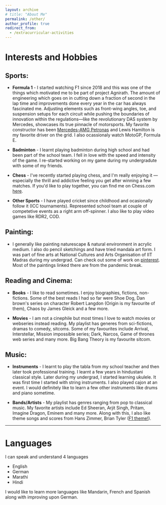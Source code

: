 ```yaml
---
layout: archive
# title: "About Me"
permalink: /other/
author_profile: true
redirect_from:
  - /extracurricular-activities
---
```


# Interests and Hobbies

## Sports: ##

* **Formula 1** - I started watching F1 since 2018 and this was one of the things which motivated me to be part of project Agnirath. The amount of engineering which goes on in cutting down a fraction of second in the lap time and improvements done every year in the car has always fascinated me. Adjusting elements such as front-wing angles, toe, and suspension setups for each circuit while pushing the boundaries of innovation within the regulations—like the revolutionary DAS system by Mercedes, showcases its true pinnacle of motorsports. My favorite constructor has been [Mercedes-AMG Petronas](https://www.mercedesamgf1.com/) and Lewis Hamilton is my favorite driver on the grid. I also ocassionaly watch MotoGP, Formula E.

* **Badminton** - I learnt playing badminton during high school and had been part of the school team. I fell in love with the speed and intensity of the game. I re-started working on my game during my undergradute with some of my friends.

* **Chess** - I've recently started playing chess, and I'm really enjoying it — especially the thrill and addictive feeling you get after winning a few matches. If you'd like to play together, you can find me on Chess.com [here](https://www.chess.com/member/thekrgambit).

* **Other Sports** - I have played cricket since childhood and ocasionally follow it (ICC tournaments). Represented school team at couple of competetive events as a right arm off-spinner. I also like to play video games like RDR2, COD.


## Painting: ##

- I generally like painting naturescape & natural environment in acrylic medium. I also do pencil sketchings and have tried mandala art form. I was part of fine arts at National Cultures and Arts Organisation of IIT Madras during my undergrad. Can check out some of work on [pinterest](https://pin.it/2c8Ym5D8z). Most of the paintings linked there are from the pandemic break.

## Reading and Cinema: ##

* **Books** - I like to read sometimes. I enjoy biographies, fictions, non-fictions. Some of the best reads I had so far were Shoe Dog, Dan brown's series on character Robert Langdon (Origin is my favourite of them), Chaos by James Gleick and a few more.

* **Movies** - I am not a cinephile but most times I love to watch movies or webseries instead reading. My playlist has generes from sci-fictions, dramas to comedy, sitcoms. Some of my favourites include Arrival, Interstellar, Mission impossible series; Dark, Narcos, Game of thrones web series and many more. Big Bang Theory is my favourite sitcom.

## Music: ##

* **Instruments** - I learnt to play the tabla from my school teacher and then later took professional training. I learnt a few years in hindustani classical style. Later during my undergrad, I started learning ukulele. It was first time I started with string instruments. I also played cajon at an event. I would definitely like to learn a few other instruments like drums and piano sometime.

* **Bands/Artists** - My playlist has genres ranging from pop to classical music. My favorite artists include Ed Sheeran, Arjit Singh, Pritam, Imagine Dragon, Eminem and many more. Along with this, I also like theme songs and scores from Hans Zimmer, Brian Tyler ([F1 theme!](https://www.youtube.com/watch?v=8AYy-BcjRXg)).

<!-- ### Concerts:
Listening to live music has definitely moved up the things I like to do ever since I started playing multiple instruments. Appreciating the musicians skills 
List of concer -->


**************************************** 
# Languages

I can speak and understand 4 languages
* English
* German
* Marathi
* Hindi

I would like to learn more languages like Mandarin, French and Spanish along with improving upon German.